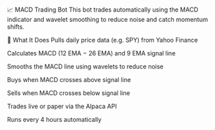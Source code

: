 📈 MACD Trading Bot
This bot trades automatically using the MACD indicator and wavelet smoothing to reduce noise and catch momentum shifts.

🚀 What It Does
Pulls daily price data (e.g. SPY) from Yahoo Finance

Calculates MACD (12 EMA − 26 EMA) and 9 EMA signal line

Smooths the MACD line using wavelets to reduce noise

Buys when MACD crosses above signal line

Sells when MACD crosses below signal line

Trades live or paper via the Alpaca API

Runs every 4 hours automatically

